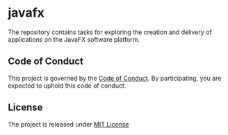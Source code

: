 # javafx
The repository contains tasks for exploring the creation and delivery of applications on the JavaFX software platform.


## Code of Conduct
This project is governed by the [Code of Conduct](CODE_OF_CONDUCT.md).
By participating, you are expected to uphold this code of conduct.


## License
The project is released under [MIT License](https://opensource.org/licenses/MIT)